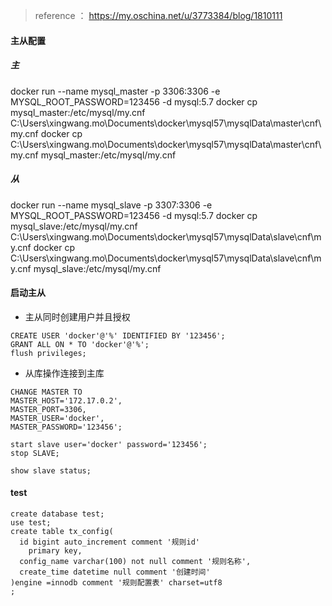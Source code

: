 > reference ： https://my.oschina.net/u/3773384/blog/1810111

#### 主从配置
##### 主
docker run --name mysql_master -p 3306:3306 -e MYSQL_ROOT_PASSWORD=123456 -d mysql:5.7
docker cp mysql_master:/etc/mysql/my.cnf C:\Users\xingwang.mo\Documents\docker\mysql57\mysqlData\master\cnf\my.cnf
docker cp  C:\Users\xingwang.mo\Documents\docker\mysql57\mysqlData\master\cnf\my.cnf mysql_master:/etc/mysql/my.cnf

##### 从
docker run --name mysql_slave -p 3307:3306 -e MYSQL_ROOT_PASSWORD=123456 -d mysql:5.7
docker cp mysql_slave:/etc/mysql/my.cnf C:\Users\xingwang.mo\Documents\docker\mysql57\mysqlData\slave\cnf\my.cnf
docker cp  C:\Users\xingwang.mo\Documents\docker\mysql57\mysqlData\slave\cnf\my.cnf mysql_slave:/etc/mysql/my.cnf

#### 启动主从

* 主从同时创建用户并且授权
```aidl
CREATE USER 'docker'@'%' IDENTIFIED BY '123456';
GRANT ALL ON * TO 'docker'@'%';
flush privileges;
```



* 从库操作连接到主库
```aidl
CHANGE MASTER TO
MASTER_HOST='172.17.0.2',
MASTER_PORT=3306,
MASTER_USER='docker',
MASTER_PASSWORD='123456';

start slave user='docker' password='123456';
stop SLAVE;

show slave status;
```

#### test
```aidl
create database test;
use test;
create table tx_config(
  id bigint auto_increment comment '规则id'
    primary key,
  config_name varchar(100) not null comment '规则名称',
  create_time datetime null comment '创建时间'
)engine =innodb comment '规则配置表' charset=utf8
;
```